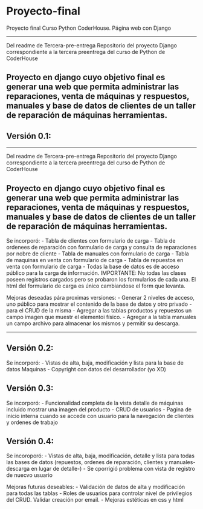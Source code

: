 # Proyecto-final
Proyecto final Curso Python CoderHouse. Página web con Django

--------------------------------------------------------------------------------------------
Del readme de Tercera-pre-entrega
Repositorio del proyecto Django correspondiente a la tercera preentrega del curso de Python de CoderHouse

Proyecto en django cuyo objetivo final es generar una web que permita administrar las reparaciones, venta de máquinas y respuestos, manuales y base de datos de clientes de un taller de reparación de máquinas herramientas.
---------------------------------------------------------------------------------------------

## Versión 0.1:
--------------------------------------------------------------------------------------------
Del readme de Tercera-pre-entrega
Repositorio del proyecto Django correspondiente a la tercera preentrega del curso de Python de CoderHouse

Proyecto en django cuyo objetivo final es generar una web que permita administrar las reparaciones, venta de máquinas y respuestos, manuales y base de datos de clientes de un taller de reparación de máquinas herramientas.
---------------------------------------------------------------------------------------------
Se incorporó:
    - Tabla de clientes con formulario de carga
    - Tabla de ordenees de reparación con formulario de carga y consulta de reparaciones por nobre de cliente
    - Tabla de manuales con formulario de carga
    - Tabla de maquinas en venta con formulario de carga
    - Tabla de repuestos en venta con formulario de carga
    - Todas la base de datos es de acceso público para la carga de información. IMPORTANTE: No todas las clases poseen registros cargados pero se probaron los formularios de cada una. El html del formulario de carga es único cambiandose el form que levanta.

Mejoras deseadas pára proximas versiones:
    - Generar 2 niveles de acceso, uno público para mostrar el contenido de la base de datos y otro privado -para el CRUD de la misma
    - Agregar a las tablas productos y repuestos un campo imagen que muestr el elementoi físico.
    - Agregar a la tabla manuales un campo archivo para almacenar los mismos y permitir su descarga.

-------------------------------------------

## Versión 0.2:
Se incorporó:
    - Vistas de alta, baja, modificación y lista para la base de datos Maquinas
    - Copyright con datos del desarrollador (yo XD)

## Versión 0.3:
Se incorporó:
    - Funcionalidad completa de la vista detalle de máquinas incluido mostrar una imagen del producto
    - CRUD de usuarios
    - Pagina de inicio interna cuando se accede con usuario para la navegación de clientes y ordenes de trabajo

## Versión 0.4:
Se incoroporó:
    - Vistas de alta, baja, modificación, detalle y lista para todas las bases de datos (repuestos, ordenes de reparación, clientes y  manuales-descarga en lugar de detalle-)
    - Se cporrigió problema con vista de registro de nuecvo usuario

Mejoras futuras deseables:
    - Validación de datos de alta y modificación para todas las tablas
    - Roles de usuarios para controlar nivel de privilegios del CRUD. Validar creación por email.
    - Mejoras estéticas en css y html
